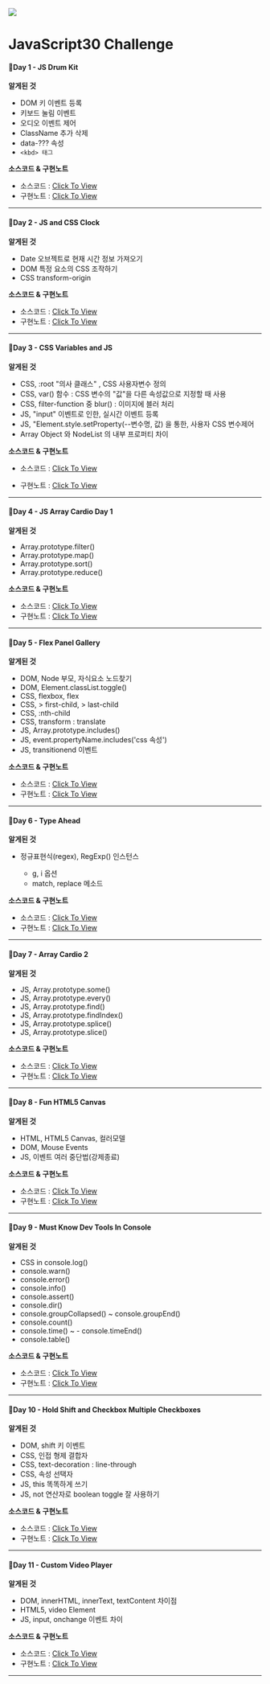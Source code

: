 ![](https://javascript30.com/images/JS3-social-share.png)

# JavaScript30 Challenge

#### 🔴Day 1 - JS Drum Kit

**알게된 것**

- DOM 키 이벤트 등록
- 키보드 눌림 이벤트
- 오디오 이벤트 제어
- ClassName 추가 삭제
- data-??? 속성
- `<kbd> 태그`

**소스코드 & 구현노트**

- 소스코드 : [Click To View](https://github.com/youngminss/Javascript30-Challenge/blob/main/01%20-%20JavaScript%20Drum%20Kit/My-index.html)
- 구현노트 : [Click To View](https://www.notion.so/JS-Drum-Kit-4d24151d2c384fb1901d315d766c0f92)

---

#### 🔴Day 2 - JS and CSS Clock

**알게된 것**

- Date 오브젝트로 현재 시간 정보 가져오기
- DOM 특정 요소의 CSS 조작하기
- CSS transform-origin

**소스코드 & 구현노트**

- 소스코드 : [Click To View](https://github.com/youngminss/Javascript30-Challenge/blob/main/02%20-%20JS%20and%20CSS%20Clock/My-index.html)
- 구현노트 : [Click To View](https://www.notion.so/JS-and-CSS-Clock-fb17f4fb92b743d3823ae6fde64bc740)

---

#### 🔴Day 3 - CSS Variables and JS

**알게된 것**

- CSS, :root "의사 클래스" , CSS 사용자변수 정의
- CSS, var() 함수 : CSS 변수의 "값"을 다른 속성값으로 지정할 때 사용
- CSS, filter-function 중 blur() : 이미지에 블러 처리
- JS, "input" 이벤트로 인한, 실시간 이벤트 등록
- JS, "Element.style.setProperty(--변수명, 값) 을 통한, 사용자 CSS 변수제어
- Array Object 와 NodeList 의 내부 프로퍼티 차이

**소스코드 & 구현노트**

- 소스코드 : [Click To View](https://github.com/youngminss/Javascript30-Challenge/blob/main/03%20-%20CSS%20Variables/My-Index.html)

- 구현노트 : [Click To View](https://www.notion.so/Playing-with-CSS-Variables-and-JS-1f6a6660989141058c48b89d24a27e10)

---

#### 🔴Day 4 - JS Array Cardio Day 1

**알게된 것**

- Array.prototype.filter()
- Array.prototype.map()
- Array.prototype.sort()
- Array.prototype.reduce()

**소스코드 & 구현노트**

- 소스코드 : [Click To View](https://github.com/youngminss/Javascript30-Challenge/blob/main/04%20-%20Array%20Cardio%20Day%201/My-Index.html)
- 구현노트 : [Click To View](https://www.notion.so/Array-Cardio-Day-1-2588797195854a06a5ba61938aa4cd6a)

---

#### 🔴Day 5 - Flex Panel Gallery

**알게된 것**

- DOM, Node 부모, 자식요소 노드찾기
- DOM, Element.classList.toggle()
- CSS, flexbox, flex
- CSS, > first-child, > last-child
- CSS, :nth-child
- CSS, transform : translate
- JS, Array.prototype.includes()
- JS, event.propertyName.includes('css 속성')
- JS, transitionend 이벤트

**소스코드 & 구현노트**

- 소스코드 : [Click To View](https://github.com/youngminss/Javascript30-Challenge/blob/main/05%20-%20Flex%20Panel%20Gallery/My-Index.html)
- 구현노트 : [Click To View](https://www.notion.so/Felx-Panel-Gallery-8d6e84c9f0dc4563b1172a283724c53d)

---

#### 🔴Day 6 - Type Ahead

**알게된 것**

- 정규표현식(regex), RegExp() 인스턴스

  - g, i 옵션
  - match, replace 메소드

**소스코드 & 구현노트**

- 소스코드 : [Click To View](https://github.com/youngminss/Javascript30-Challenge/blob/main/06%20-%20Type%20Ahead/My-Index.html)
- 구현노트 : [Click To View](https://www.notion.so/Type-Ahead-7eca7a9e1b244895968c5a7e2ccd8ff8)

---

#### 🔴Day 7 - Array Cardio 2

**알게된 것**

- JS, Array.prototype.some()
- JS, Array.prototype.every()
- JS, Array.prototype.find()
- JS, Array.prototype.findIndex()
- JS, Array.prototype.splice()
- JS, Array.prototype.slice()

**소스코드 & 구현노트**

- 소스코드 : [Click To View](https://github.com/youngminss/Javascript30-Challenge/blob/main/07%20-%20Array%20Cardio%20Day%202/My-Index.html)
- 구현노트 : [Click To View](https://www.notion.so/Array-Cardio-2-c9132d5c4aa2433fafb7630e3677b7a7)

---

#### 🔴Day 8 - Fun HTML5 Canvas

**알게된 것**

- HTML, HTML5 Canvas, 컬러모델
- DOM, Mouse Events
- JS, 이벤트 여러 중단법(강제종료)

**소스코드 & 구현노트**

- 소스코드 : [Click To View](https://github.com/youngminss/Javascript30-Challenge/blob/main/08%20-%20Fun%20with%20HTML5%20Canvas/My-Index.html)
- 구현노트 : [Click To View](https://www.notion.so/Fun-With-HTML5-Canvas-0a475c20582143528876d15850b9caa8)

---

#### 🔴Day 9 - Must Know Dev Tools In Console

**알게된 것**

- CSS in console.log()
- console.warn()
- console.error()
- console.info()
- console.assert()
- console.dir()
- console.groupCollapsed() ~ console.groupEnd()
- console.count()
- console.time() ~ - console.timeEnd()
- console.table()

**소스코드 & 구현노트**

- 소스코드 : [Click To View](https://github.com/youngminss/Javascript30-Challenge/blob/main/09%20-%20Dev%20Tools%20Domination/My-Index.html)
- 구현노트 : [Click To View](https://www.notion.so/Must-Know-Dev-Tools-Tricks-Console-92d2cc03803d492b809abe3d11fd5795)

---

#### 🔴Day 10 - Hold Shift and Checkbox Multiple Checkboxes

**알게된 것**

- DOM, shift 키 이벤트
- CSS, 인접 형제 결합자
- CSS, text-decoration : line-through
- CSS, 속성 선택자
- JS, this 똑똑하게 쓰기
- JS, not 연산자로 boolean toggle 잘 사용하기

**소스코드 & 구현노트**

- 소스코드 : [Click To View](https://github.com/youngminss/Javascript30-Challenge/blob/main/10%20-%20Hold%20Shift%20and%20Check%20Checkboxes/My-Index.html)
- 구현노트 : [Click To View](https://www.notion.so/Hold-Shift-and-Checkbox-Multiple-Checkboxes-d5c61fab26354a75aa580d2236aae1e3)

---

#### 🔴Day 11 - Custom Video Player

**알게된 것**

- DOM, innerHTML, innerText, textContent 차이점
- HTML5, video Element
- JS, input, onchange 이벤트 차이

**소스코드 & 구현노트**

- 소스코드 : [Click To View](https://github.com/youngminss/Javascript30-Challenge/blob/main/11%20-%20Custom%20Video%20Player/My-Script.js)
- 구현노트 : [Click To View](https://www.notion.so/Custom-Video-Player-e3c849c8ca814dc6b84914cbf5f01393)

---
